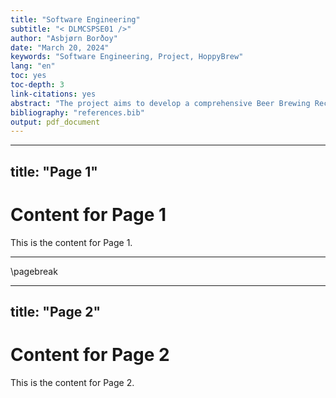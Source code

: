 ```yaml
---
title: "Software Engineering"
subtitle: "< DLMCSPSE01 />"
author: "Asbjørn Borðoy"
date: "March 20, 2024"
keywords: "Software Engineering, Project, HoppyBrew"
lang: "en"
toc: yes
toc-depth: 3
link-citations: yes
abstract: "The project aims to develop a comprehensive Beer Brewing Recipe Manager system, catering to brewing enthusiasts and homebrewers. This system facilitates the management of brewing processes and associated data through intuitive interfaces and robust functionalities. Users can create, share, and manage beer recipes, customize water and equipment profiles, schedule brewing sessions, monitor fermentation in real-time, generate reports, and more. The system ensures a seamless user experience by integrating with external devices like ISpindel for data collection and leveraging a database for secure storage and retrieval of brewing-related information. With an emphasis on user-friendly design and versatile features, the Beer Brewing Recipe Manager fosters innovation and tradition in the art of homebrewing."
bibliography: "references.bib"
output: pdf_document
---
```


---
title: "Page 1"
---

# Content for Page 1

This is the content for Page 1.

---

\pagebreak

---
title: "Page 2"
---

# Content for Page 2

This is the content for Page 2.
